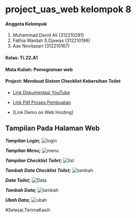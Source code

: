 # project_uas_web kelompok 8
#### Anggota Kelompok
1.  Muhammad David Ali (312210291) 
2.  Fathia Wardah S.Djawas (312210196)
3.  Aas Novitasari (312210167)

#### Kelas: Ti.22.A1 
#### Mata Kuliah: Pemograman web
#### Project: Membuat Sistem  Checklist Kebersihan Toilet
- [Link Dokumentasi YouTube](https://youtu.be/VM8EkiNfaXc?si=oPOoi1j-HD4lmWB5)


- [Link Pdf Proses Pembuatan](https://drive.google.com/drive/folders/1CvkY79fjMUiKQwyi-vKk3F3QyH8Em8RT)


- [Link Demo on Web Hosting]


## Tampilan Pada Halaman Web
***Tampilan Login;***
![login](https://github.com/aasnovita114/project_uas_web/assets/116045324/31c4bf56-f8cd-4362-b39c-13bbb366de8d)

***Tampilan Menu;***
![menu](https://github.com/aasnovita114/project_uas_web/assets/116045324/b858347d-01fa-483c-9f0b-ebfa279863be)

***Tampilan Checklist Toilet;***
![list](https://github.com/aasnovita114/project_uas_web/assets/116045324/0b144207-801e-4b26-8f42-06ae5c3f5742)

***Tambah Data Checklist Toilet;***
![tambah](https://github.com/aasnovita114/project_uas_web/assets/116045324/3a1eb010-3646-4213-8729-67fa49581194)

***Data Toilet;***
![Data](https://github.com/aasnovita114/project_uas_web/assets/116045324/de7fe039-59ef-4c62-86ee-794f134571e8)

***Tambah Data;***
![tambah](https://github.com/aasnovita114/project_uas_web/assets/116045324/ef45be93-bd19-4b01-bc26-cad7e8abd534)

***Ubah Data;***
![ubah](https://github.com/aasnovita114/project_uas_web/assets/116045324/dd559f2e-9bba-4498-a88a-eb233e78d419)

#Selesai,TerimaKasih
